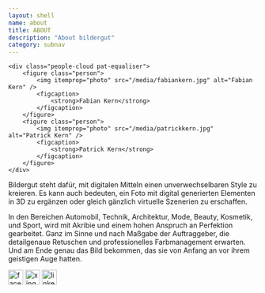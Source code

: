 ```yaml
---
layout: shell
name: about
title: ABOUT
description: "About bildergut"
category: subnav
---
```


<div class="container" id="body-core">

    <div class="people-cloud pat-equaliser">
        <figure class="person">
            <img itemprop="photo" src="/media/fabiankern.jpg" alt="Fabian Kern" />
            <figcaption>
                <strong>Fabian Kern</strong>
            </figcaption>
        </figure>
        <figure class="person">
            <img itemprop="photo" src="/media/patrickkern.jpg" alt="Patrick Kern" />
            <figcaption>
                <strong>Patrick Kern</strong>
            </figcaption>
        </figure>
    </div>

<!-- <img src="/media/kern.png" class="hero">
<p class="hero-subtext">Fabian und Patrick Kern</p>
 -->
<p>Bildergut steht dafür, mit digitalen Mitteln einen unverwechselbaren Style zu kreieren. Es kann auch bedeuten, ein Foto mit digital generierten Elementen
in 3D zu ergänzen oder gleich gänzlich virtuelle Szenerien zu erschaffen.</p>

<p>In den Bereichen Automobil, Technik, Architektur, Mode, Beauty, Kosmetik, und Sport, wird mit Akribie und einem hohen Anspruch an Perfektion gearbeitet.
Ganz im Sinne und nach Maßgabe der Auftraggeber, die detailgenaue Retuschen und professionelles Farbmanagement erwarten. Und am Ende genau das
Bild bekommen, das sie von Anfang an vor ihrem geistigen Auge hatten.</p>

<span class="social-media">
  <a href="http://www.facebook.com/pages/Bildergut-Image-Processing/256662631032338" target="_blank"><img src="/media/facebook.png" width="30" height="30" alt="facebook"></a>
  <a href="http://www.xing.com/companies/bildergutimageprocessing" target="_blank"><img src="/media/xing.png" width="30" height="30" alt="xing"></a>
  <a href="http://www.linkedin.com/company/bildergut---image-processing" target="_blank"><img src="/media/linkedin.png" width="30" height="30" alt="linkedin"></a>
</span>


</div>
